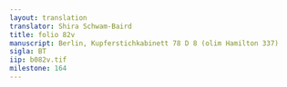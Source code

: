 ```yaml
---
layout: translation
translator: Shira Schwam-Baird
title: folio 82v
manuscript: Berlin, Kupferstichkabinett 78 D 8 (olim Hamilton 337)
sigla: BT
iip: b082v.tif
milestone: 164
---
```

